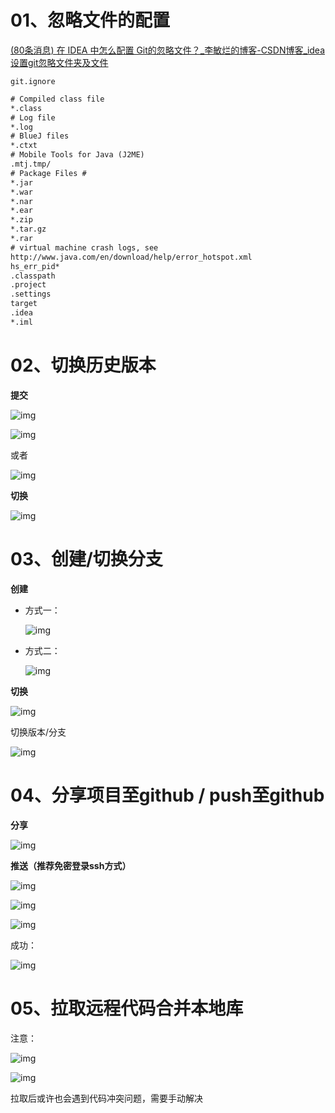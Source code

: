 # 01、忽略文件的配置

[(80条消息) 在 IDEA 中怎么配置 Git的忽略文件？_李敏烂的博客-CSDN博客_idea 设置git忽略文件夹及文件](https://blog.csdn.net/qq_65224479/article/details/124876680?ops_request_misc=%7B%22request%5Fid%22%3A%22165940408016782350888955%22%2C%22scm%22%3A%2220140713.130102334..%22%7D&request_id=165940408016782350888955&biz_id=0&utm_medium=distribute.pc_search_result.none-task-blog-2~all~sobaiduend~default-1-124876680-null-null.142^v37^pc_rank_34&utm_term=idea配置git忽略文件&spm=1018.2226.3001.4187)

`git.ignore`

```txt
# Compiled class file
*.class
# Log file
*.log
# BlueJ files
*.ctxt
# Mobile Tools for Java (J2ME)
.mtj.tmp/
# Package Files #
*.jar
*.war
*.nar
*.ear
*.zip
*.tar.gz
*.rar
# virtual machine crash logs, see
http://www.java.com/en/download/help/error_hotspot.xml
hs_err_pid*
.classpath
.project
.settings
target
.idea
*.iml
```



# 02、切换历史版本

**提交**



![img](https://wx3.sinaimg.cn/mw2000/008rcJvVgy1h4s6fkx8qmj314w0tnaoz.jpg)

![img](https://wx2.sinaimg.cn/mw2000/008rcJvVgy1h4s6ga80oqj30wh0unao0.jpg)

或者

![img](https://wx4.sinaimg.cn/mw2000/008rcJvVgy1h4s750ur4tj314k02p40h.jpg)

**切换**

![img](https://wx4.sinaimg.cn/mw2000/008rcJvVgy1h4s6gxugfsj31q10igqg9.jpg)



# 03、创建/切换分支

**创建**

* 方式一：

  ![img](https://wx4.sinaimg.cn/mw2000/008rcJvVgy1h4s6j87t74j30oc0h4jyq.jpg)

* 方式二：

  ![img](https://wx2.sinaimg.cn/mw2000/008rcJvVgy1h4s6jrtimhj30h10ehgow.jpg)

**切换**

![img](https://wx3.sinaimg.cn/mw2000/008rcJvVgy1h4s73hdk2yj30lo0gktdx.jpg)

切换版本/分支

![img](https://wx2.sinaimg.cn/mw2000/008rcJvVgy1h4s74srff3j31080i6gu4.jpg)



# 04、分享项目至github / push至github



**分享**

![img](https://wx3.sinaimg.cn/mw2000/008rcJvVgy1h4s796glngj30i10jqtfu.jpg)



**推送（推荐免密登录ssh方式）**

![img](https://wx4.sinaimg.cn/mw2000/008rcJvVgy1h4s7bpjeogj30ds07wwfy.jpg)

![img](https://wx4.sinaimg.cn/mw2000/008rcJvVgy1h4s7cahhkrj30fd0bqtap.jpg)



![img](https://wx2.sinaimg.cn/mw2000/008rcJvVgy1h4s7et7mxuj30we0lgwid.jpg)

成功：

![img](https://wx3.sinaimg.cn/mw2000/008rcJvVgy1h4s7gewf3wj31480nv10z.jpg)





# 05、拉取远程代码合并本地库

注意：

![img](https://wx2.sinaimg.cn/mw2000/008rcJvVgy1h4s7j1crv4j30wb0ed10x.jpg)

![img](https://wx4.sinaimg.cn/mw2000/008rcJvVgy1h4s7lf8hrfj308j0j3tbz.jpg)



拉取后或许也会遇到代码冲突问题，需要手动解决



